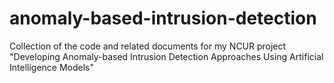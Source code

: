# anomaly-based-intrusion-detection
Collection of the code and related documents for my NCUR project "Developing Anomaly-based Intrusion Detection Approaches Using Artificial Intelligence Models"

